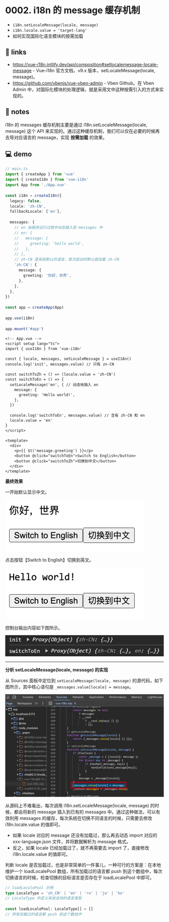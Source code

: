 # 0002. i18n 的 message 缓存机制

- `i18n.setLocaleMessage(locale, message)`
- `i18n.locale.value = 'target-lang'`
- 如何实现国际化语言模块的按需加载

## 🔗 links

- https://vue-i18n.intlify.dev/api/composition#setlocalemessage-locale-message - Vue-i18n 官方文档，v9.x 版本，setLocaleMessage(locale, message)。
- https://github.com/vbenjs/vue-vben-admin - Vben Github。在 Vben Admin 中，对国际化模块的处理逻辑，就是采用文中这种按需引入的方式来实现的。

## 📒 notes

i18n 的 messages 缓存机制主要是通过 i18n.setLocaleMessage(locale, message) 这个 API 来实现的。通过这种缓存机制，我们可以仅在必要的时候再去导对应语言的 message，实现 **按需加载** 的效果。

## 💻 demo

```ts
// main.ts
import { createApp } from 'vue'
import { createI18n } from 'vue-i18n'
import App from './App.vue'

const i18n = createI18n({
  legacy: false,
  locale: 'zh-CN',
  fallbackLocale: ['en'],

  messages: {
    // en 由程序运行过程中动态插入到 messages 中
    // en: {
    //   message: {
    //     greeting: 'hello world',
    //   },
    // },
    // zh-CN 是系统默认的语言，首次启动时默认就加载 zh-CN
    'zh-CN': {
      message: {
        greeting: '你好，世界',
      },
    },
  },
})

const app = createApp(App)

app.use(i18n)

app.mount('#app')
```

```vue
<!-- App.vue -->
<script setup lang="ts">
import { useI18n } from 'vue-i18n'

const { locale, messages, setLocaleMessage } = useI18n()
console.log('init', messages.value) // 只有 zn-CN

const switchToZh = () => (locale.value = 'zh-CN')
const switchToEn = () => {
  setLocaleMessage('en', { // 动态地插入 en
    message: {
      greeting: 'Hello world!',
    },
  })

  console.log('switchToEn', messages.value) // 含有 zh-CN 和 en
  locale.value = 'en'
}
</script>

<template>
  <div>
    <p>{{ $t('message.greeting') }}</p>
    <button @click="switchToEn">Switch to English</button>
    <button @click="switchToZh">切换到中文</button>
  </div>
</template>
```

**最终效果**

一开始默认显示中文。

![](md-imgs/2024-10-04-16-07-38.png)

点击按钮【Switch to English】切换到英文。

![](md-imgs/2024-10-04-16-07-44.png)

控制台输出内容如下图所示。

![](md-imgs/2024-10-04-16-07-49.png)

---

**分析 setLocaleMessage(locale, message) 的实现**

从 Sources 面板中定位到 `setLocaleMessage(locale, message)` 的源代码，如下图所示，其中核心语句是 `_messages.value[locale] = message`。

![](md-imgs/2024-10-04-16-08-17.png)

从源码上不难看出，每次调用 i18n.setLocaleMessage(locale, message) 的时候，都会将新的 message 插入到已有的 messages 中。通过这种做法，可以有效利用 messages 的缓存，每次系统在切换不同语言的时候，只需要去修改 i18n.locale.value 的值即可。

- 如果 locale 对应的 message 还没有加载过，那么再去动态 import 对应的 xxx-language.json 文件，并将数据解析为 message 格式。
- 反之，如果 locale 已经加载过了，就不再需要去 import 了，直接修改 i18n.locale.value 的值即可。

判断 locale 是否加载过，也是非常简单的一件事儿，一种可行的方案是：在本地维护一个 loadLocalePool 数组，所有加载过的语言都 push 到这个数组中，每次切换语言的时候，检查切换的目标语言是否存在于 loadLocalePool 中即可。

```ts
// loadLocalePool 示例
type LocaleType = 'zh_CN' | 'en' | 'ru' | 'ja' | 'ko'
// LocaleType 中定义系统支持的语言类型

const loadLocalePool: LocaleType[] = []
// 所有加载过的语言都 push 到这个数组中
```